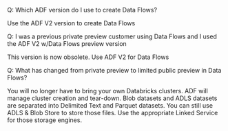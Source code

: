 Q: Which ADF version do I use to create Data Flows?

Use the ADF V2 version to create Data Flows
  
Q: I was a previous private preview customer using Data Flows and I used the ADF V2 w/Data Flows preview version

This version is now obsolete. Use ADF V2 for Data Flows
  
Q: What has changed from private preview to limited public preview in Data Flows?

You will no longer have to bring your own Databricks clusters. ADF will manage cluster creation and tear-down. Blob datasets and ADLS datasets are separated into Delimited Text and Parquet datasets. You can still use ADLS & Blob Store to store those files. Use the appropriate Linked Service for those storage engines.


